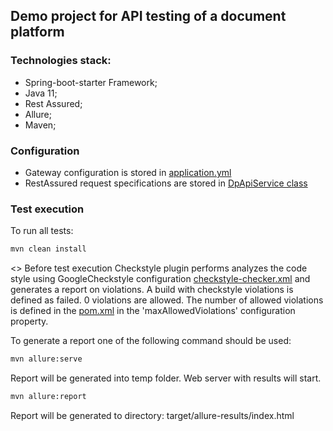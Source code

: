 ## Demo project for API testing of a document platform

### Technologies stack:
* Spring-boot-starter Framework;
* Java 11;
* Rest Assured;
* Allure;
* Maven;

### Configuration
* Gateway configuration is stored in [application.yml](src/main/resources/application.yml)
* RestAssured request specifications are stored in [DpApiService class](src/main/java/com/baks/service/DpApiService.java)

### Test execution
To run all tests:
```sh
mvn clean install
```
<> Before test execution Checkstyle plugin performs analyzes the code style using GoogleCheckstyle configuration [checkstyle-checker.xml](checkstyle-checker.xml)
and generates a report on violations. A build with checkstyle violations is defined as failed. 0 violations are allowed.
The number of allowed violations is defined in the [pom.xml](pom.xml) in the 'maxAllowedViolations' configuration property.
<br />

To generate a report one of the following command should be used:
```sh
mvn allure:serve
```
Report will be generated into temp folder. Web server with results will start.
```sh
mvn allure:report
```
Report will be generated tо directory: target/allure-results/index.html

